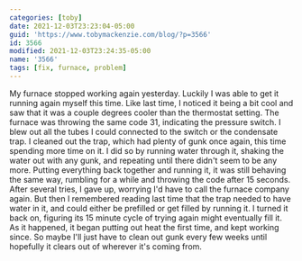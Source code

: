 ```yaml
---
categories: [toby]
date: 2021-12-03T23:23:04-05:00
guid: 'https://www.tobymackenzie.com/blog/?p=3566'
id: 3566
modified: 2021-12-03T23:24:35-05:00
name: '3566'
tags: [fix, furnace, problem]
---
```


My furnace stopped working again yesterday.  Luckily I was able to get it running again myself this time.<!--more-->  Like last time, I noticed it being a bit cool and saw that it was a couple degrees cooler than the thermostat setting.  The furnace was throwing the same code 31, indicating the pressure switch.  I blew out all the tubes I could connected to the switch or the condensate trap.  I cleaned out the trap, which had plenty of gunk once again, this time spending more time on it.  I did so by running water through it, shaking the water out with any gunk, and repeating until there didn't seem to be any more.  Putting everything back together and running it, it was still behaving the same way, rumbling for a while and throwing the code after 15 seconds.  After several tries, I gave up, worrying I'd have to call the furnace company again.  But then I remembered reading last time that the trap needed to have water in it, and could either be prefilled or get filled by running it.  I turned it back on, figuring its 15 minute cycle of trying again might eventually fill it.  As it happened, it began putting out heat the first time, and kept working since.  So maybe I'll just have to clean out gunk every few weeks until hopefully it clears out of wherever it's coming from.
